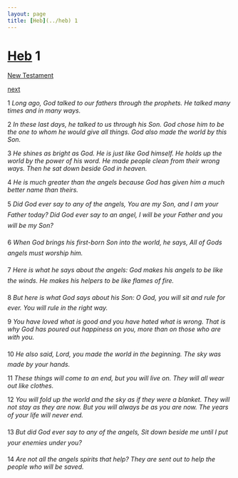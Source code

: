 ```yaml
---
layout: page
title: [Heb](../heb) 1
---
```


# [Heb](../heb) 1

[New Testament](/new-testament)


[next](heb-2.html)

1 _Long ago, God talked to our fathers through the prophets. He talked many times and in many ways._

2 _In these last days, he talked to us through his Son. God chose him to be the one to whom he would give all things. God also made the world by this Son._

3 _He shines as bright as God. He is just like God himself. He holds up the world by the power of his word. He made people clean from their wrong ways. Then he sat down beside God in heaven._

4 _He is much greater than the angels because God has given him a much better name than theirs._

5 _Did God ever say to any of the angels, You are my Son, and I am your Father today? Did God ever say to an angel, I will be your Father and you will be my Son?_

6 _When God brings his first-born Son into the world, he says, All of Gods angels must worship him._

7 _Here is what he says about the angels: God makes his angels to be like the winds. He makes his helpers to be like flames of fire._

8 _But here is what God says about his Son: O God, you will sit and rule for ever. You will rule in the right way._

9 _You have loved what is good and you have hated what is wrong. That is why God has poured out happiness on you, more than on those who are with you._

10 _He also said, Lord, you made the world in the beginning. The sky was made by your hands._

11 _These things will come to an end, but you will live on. They will all wear out like clothes._

12 _You will fold up the world and the sky as if they were a blanket. They will not stay as they are now. But you will always be as you are now. The years of your life will never end._

13 _But did God ever say to any of the angels, Sit down beside me until I put your enemies under you?_

14 _Are not all the angels spirits that help? They are sent out to help the people who will be saved._

